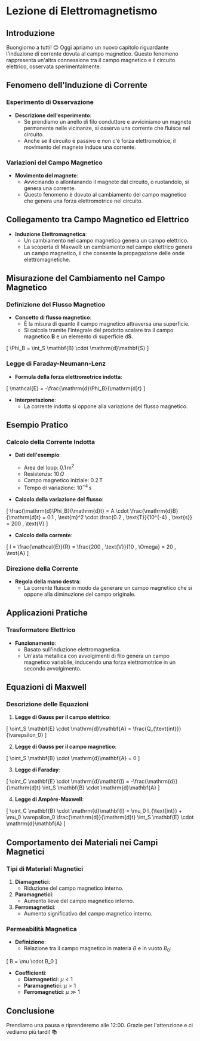 # Lezione di Elettromagnetismo

## Introduzione

Buongiorno a tutti! 😊 Oggi apriamo un nuovo capitolo riguardante l'induzione di corrente dovuta al campo magnetico. Questo fenomeno rappresenta un'altra connessione tra il campo magnetico e il circuito elettrico, osservata sperimentalmente.

## Fenomeno dell'Induzione di Corrente

### Esperimento di Osservazione

- **Descrizione dell'esperimento**: 
  - Se prendiamo un anello di filo conduttore e avviciniamo un magnete permanente nelle vicinanze, si osserva una corrente che fluisce nel circuito.
  - Anche se il circuito è passivo e non c'è forza elettromotrice, il movimento del magnete induce una corrente.

### Variazioni del Campo Magnetico

- **Movimento del magnete**: 
  - Avvicinando o allontanando il magnete dal circuito, o ruotandolo, si genera una corrente.
  - Questo fenomeno è dovuto al cambiamento del campo magnetico che genera una forza elettromotrice nel circuito.

## Collegamento tra Campo Magnetico ed Elettrico

- **Induzione Elettromagnetica**: 
  - Un cambiamento nel campo magnetico genera un campo elettrico.
  - La scoperta di Maxwell: un cambiamento nel campo elettrico genera un campo magnetico, il che consente la propagazione delle onde elettromagnetiche.

## Misurazione del Cambiamento nel Campo Magnetico

### Definizione del Flusso Magnetico

- **Concetto di flusso magnetico**: 
  - È la misura di quanto il campo magnetico attraversa una superficie.
  - Si calcola tramite l'integrale del prodotto scalare tra il campo magnetico $\mathbf{B}$ e un elemento di superficie $\mathrm{d}\mathbf{S}$.

\[
\Phi_B = \int_S \mathbf{B} \cdot \mathrm{d}\mathbf{S}
\]

### Legge di Faraday-Neumann-Lenz

- **Formula della forza elettromotrice indotta**:

\[
\mathcal{E} = -\frac{\mathrm{d}\Phi_B}{\mathrm{d}t}
\]

- **Interpretazione**: 
  - La corrente indotta si oppone alla variazione del flusso magnetico.

## Esempio Pratico

### Calcolo della Corrente Indotta

- **Dati dell'esempio**:
  - Area del loop: $0.1 \, \text{m}^2$
  - Resistenza: $10 \, \Omega$
  - Campo magnetico iniziale: $0.2 \, \text{T}$
  - Tempo di variazione: $10^{-4} \, \text{s}$

- **Calcolo della variazione del flusso**:

\[
\frac{\mathrm{d}\Phi_B}{\mathrm{d}t} = A \cdot \frac{\mathrm{d}B}{\mathrm{d}t} = 0.1 \, \text{m}^2 \cdot \frac{0.2 \, \text{T}}{10^{-4} \, \text{s}} = 200 \, \text{V}
\]

- **Calcolo della corrente**:

\[
I = \frac{\mathcal{E}}{R} = \frac{200 \, \text{V}}{10 \, \Omega} = 20 \, \text{A}
\]

### Direzione della Corrente

- **Regola della mano destra**: 
  - La corrente fluisce in modo da generare un campo magnetico che si oppone alla diminuzione del campo originale.

## Applicazioni Pratiche

### Trasformatore Elettrico

- **Funzionamento**:
  - Basato sull'induzione elettromagnetica.
  - Un'asta metallica con avvolgimenti di filo genera un campo magnetico variabile, inducendo una forza elettromotrice in un secondo avvolgimento.

## Equazioni di Maxwell

### Descrizione delle Equazioni

1. **Legge di Gauss per il campo elettrico**:

\[
\oint_S \mathbf{E} \cdot \mathrm{d}\mathbf{A} = \frac{Q_{\text{int}}}{\varepsilon_0}
\]

2. **Legge di Gauss per il campo magnetico**:

\[
\oint_S \mathbf{B} \cdot \mathrm{d}\mathbf{A} = 0
\]

3. **Legge di Faraday**:

\[
\oint_C \mathbf{E} \cdot \mathrm{d}\mathbf{l} = -\frac{\mathrm{d}}{\mathrm{d}t} \int_S \mathbf{B} \cdot \mathrm{d}\mathbf{A}
\]

4. **Legge di Ampère-Maxwell**:

\[
\oint_C \mathbf{B} \cdot \mathrm{d}\mathbf{l} = \mu_0 I_{\text{int}} + \mu_0 \varepsilon_0 \frac{\mathrm{d}}{\mathrm{d}t} \int_S \mathbf{E} \cdot \mathrm{d}\mathbf{A}
\]

## Comportamento dei Materiali nei Campi Magnetici

### Tipi di Materiali Magnetici

1. **Diamagnetici**: 
   - Riduzione del campo magnetico interno.
2. **Paramagnetici**: 
   - Aumento lieve del campo magnetico interno.
3. **Ferromagnetici**: 
   - Aumento significativo del campo magnetico interno.

### Permeabilità Magnetica

- **Definizione**:
  - Relazione tra il campo magnetico in materia $B$ e in vuoto $B_0$:

\[
B = \mu \cdot B_0
\]

- **Coefficienti**:
  - **Diamagnetici**: $\mu < 1$
  - **Paramagnetici**: $\mu > 1$
  - **Ferromagnetici**: $\mu \gg 1$

## Conclusione

Prendiamo una pausa e riprenderemo alle 12:00. Grazie per l'attenzione e ci vediamo più tardi! 📚